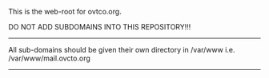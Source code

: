 This is the web-root for ovtco.org.

DO NOT ADD SUBDOMAINS INTO THIS REPOSITORY!!!

*****
All sub-domains should be given their own directory in /var/www i.e. /var/www/mail.ovcto.org
*****
